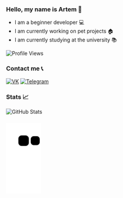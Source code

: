 ### Hello, my name is Artem 👋 

- I am a beginner developer 💻
- I am currently working on pet projects 🏠
- I am currently studying at the university 📚

![Profile Views](https://komarev.com/ghpvc/?username=your-github-antisedativ&color=blue&style=flat&label=Visitors)

### Contact me 📞

[![VK](https://img.shields.io/badge/-VK-blue?style=flat-square&logo=VK)](https://vk.com/arrr_r) 
[![Telegram](https://img.shields.io/badge/-Telegram-b1c5e2?style=flat-square&logo=Telegram)](https://t.me/Antisedativ)

### Stats 📈
![GitHub Stats](https://github-readme-stats.vercel.app/api?username=antisedativ&theme=tokyonight)

### 
![snake gif](https://github.com/antisedativ/antisedativ/blob/output/github-contribution-grid-snake.svg)


